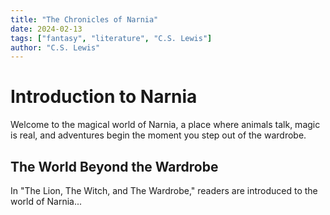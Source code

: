 ```yaml
---
title: "The Chronicles of Narnia"
date: 2024-02-13
tags: ["fantasy", "literature", "C.S. Lewis"]
author: "C.S. Lewis"
---
```


# Introduction to Narnia

Welcome to the magical world of Narnia, a place where animals talk, magic is real, and adventures begin the moment you step out of the wardrobe.

## The World Beyond the Wardrobe

In "The Lion, The Witch, and The Wardrobe," readers are introduced to the world of Narnia...
